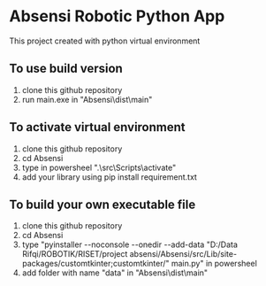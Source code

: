 # Absensi Robotic Python App
This project created with python virtual environment

## To use build version
1. clone this github repository
2. run main.exe in "Absensi\dist\main"

## To activate virtual environment
1. clone this github repository
2. cd Absensi
3. type in powersheel ".\src\Scripts\activate"
4. add your library using pip install requirement.txt

## To build your own executable file
1. clone this github repository
2. cd Absensi
3. type "pyinstaller --noconsole --onedir --add-data "D:/Data Rifqi/ROBOTIK/RISET/project absensi/Absensi/src/Lib/site-packages/customtkinter;customtkinter/" main.py" in powersheel
4. add folder with name "data" in "Absensi\dist\main"